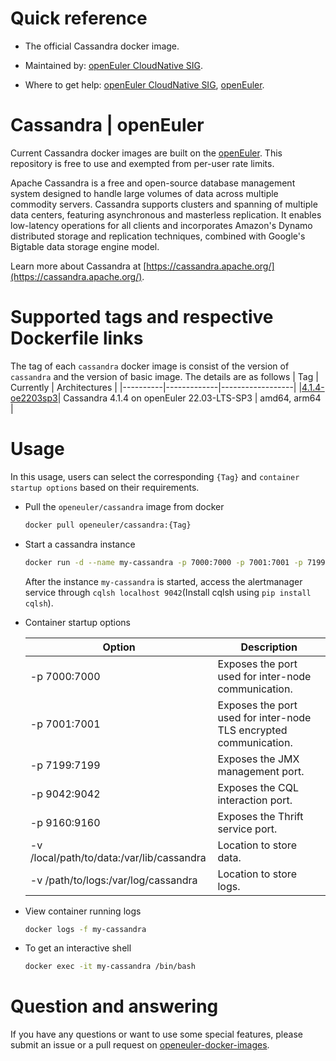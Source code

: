 # Quick reference

- The official Cassandra docker image.

- Maintained by: [openEuler CloudNative SIG](https://gitee.com/openeuler/cloudnative).

- Where to get help: [openEuler CloudNative SIG](https://gitee.com/openeuler/cloudnative), [openEuler](https://gitee.com/openeuler/community).

# Cassandra | openEuler
Current Cassandra docker images are built on the [openEuler](https://repo.openeuler.org/). This repository is free to use and exempted from per-user rate limits.

Apache Cassandra is a free and open-source database management system designed to handle large volumes of data across multiple commodity servers. Cassandra supports clusters and spanning of multiple data centers, featuring asynchronous and masterless replication. It enables low-latency operations for all clients and incorporates Amazon's Dynamo distributed storage and replication techniques, combined with Google's Bigtable data storage engine model.

Learn more about Cassandra at [https://cassandra.apache.org/](https://cassandra.apache.org/).

# Supported tags and respective Dockerfile links
The tag of each `cassandra` docker image is consist of the version of `cassandra` and the version of basic image. The details are as follows
|    Tag   |  Currently  |   Architectures  |
|----------|-------------|------------------|
|[4.1.4-oe2203sp3](https://gitee.com/openeuler/openeuler-docker-images/blob/master/cassandra/4.1.1/22.03-lts-sp3/Dockerfile)| Cassandra 4.1.4 on openEuler 22.03-LTS-SP3 | amd64, arm64 |

# Usage
In this usage, users can select the corresponding `{Tag}` and `container startup options` based on their requirements.

- Pull the `openeuler/cassandra` image from docker

	```bash
	docker pull openeuler/cassandra:{Tag}
	```

- Start a cassandra instance

	```bash
	docker run -d --name my-cassandra -p 7000:7000 -p 7001:7001 -p 7199:7199 -p 9042:9042 -p 9160:9160 openeuler/cassandra:{Tag}
	```
	After the instance `my-cassandra` is started, access the alertmanager service through `cqlsh localhost 9042`(Install cqlsh using `pip install cqlsh`).

- Container startup options

	| Option | Description |
    |--|--|
    | -p 7000:7000 | Exposes the port used for inter-node communication. |
    | -p 7001:7001 | Exposes the port used for inter-node TLS encrypted communication. |
    | -p 7199:7199 | Exposes the JMX management port. |
    | -p 9042:9042 | Exposes the CQL interaction port. |
    | -p 9160:9160 | Exposes the Thrift service port. |
    | -v /local/path/to/data:/var/lib/cassandra	| Location to store data. |
    | -v /path/to/logs:/var/log/cassandra | Location to store logs.  |

- View container running logs

	```bash
	docker logs -f my-cassandra
	```

- To get an interactive shell

	```bash
	docker exec -it my-cassandra /bin/bash
	```
	
# Question and answering
If you have any questions or want to use some special features, please submit an issue or a pull request on [openeuler-docker-images](https://gitee.com/openeuler/openeuler-docker-images).